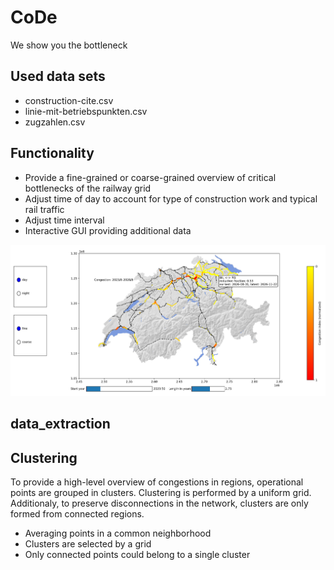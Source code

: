 # CoDe
We show you the bottleneck

## Used data sets
 * construction-cite.csv
 * linie-mit-betriebspunkten.csv
 * zugzahlen.csv

## Functionality

* Provide a fine-grained or coarse-grained overview of critical bottlenecks of the railway grid
* Adjust time of day to account for type of construction work and typical rail traffic
* Adjust time interval
* Interactive GUI providing additional data

![Alt](/img/GUI.png "Screenshot of the GUI")

## data_extraction


## Clustering
To provide a high-level overview of congestions in regions, operational points are grouped in clusters. Clustering is performed by a uniform grid. Additionaly,  to preserve disconnections in the network, clusters are only formed from connected regions.

* Averaging points in a common neighborhood
* Clusters are selected by a grid
* Only connected points could belong to a single cluster